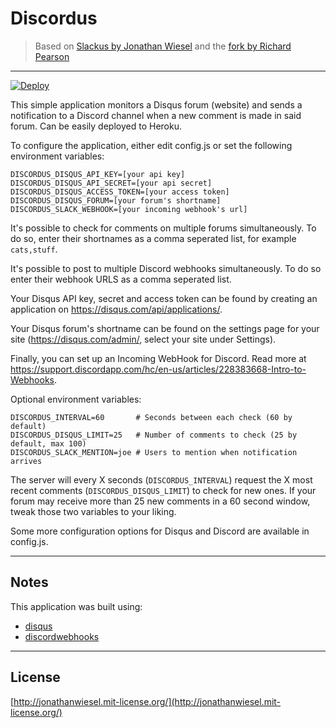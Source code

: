 # Discordus
> Based on [Slackus by Jonathan Wiesel](https://github.com/jonathanwiesel/slackus) and the [fork by Richard Pearson](https://github.com/catdevnull/slackus)

***

[![Deploy](https://www.herokucdn.com/deploy/button.png)](https://heroku.com/deploy)

This simple application monitors a Disqus forum (website) and sends a
notification to a Discord channel when a new comment is made in said forum.
Can be easily deployed to Heroku.

To configure the application, either edit config.js or set the following
environment variables:

```
DISCORDUS_DISQUS_API_KEY=[your api key]
DISCORDUS_DISQUS_API_SECRET=[your api secret]
DISCORDUS_DISQUS_ACCESS_TOKEN=[your access token]
DISCORDUS_DISQUS_FORUM=[your forum's shortname]
DISCORDUS_SLACK_WEBHOOK=[your incoming webhook's url]
```

It's possible to check for comments on multiple forums simultaneously. To do so,
enter their shortnames as a comma seperated list, for example `cats,stuff`.

It's possible to post to multiple Discord webhooks simultaneously. To do so enter
their webhook URLS as a comma seperated list.

Your Disqus API key, secret and access token can be found by creating an
application on https://disqus.com/api/applications/.

Your Disqus forum's shortname can be found on the settings page for your site
(https://disqus.com/admin/, select your site under Settings).

Finally, you can set up an Incoming WebHook for Discord. Read more at
https://support.discordapp.com/hc/en-us/articles/228383668-Intro-to-Webhooks.

Optional environment variables:
```
DISCORDUS_INTERVAL=60       # Seconds between each check (60 by default)
DISCORDUS_DISQUS_LIMIT=25   # Number of comments to check (25 by default, max 100)
DISCORDUS_SLACK_MENTION=joe # Users to mention when notification arrives
```

The server will every X seconds (`DISCORDUS_INTERVAL`) request the X most recent
comments (`DISCORDUS_DISQUS_LIMIT`) to check for new ones. If your forum may
receive more than 25 new comments in a 60 second window, tweak those two
variables to your liking.

Some more configuration options for Disqus and Discord are available in config.js.


***

## Notes

This application was built using:
* [disqus](https://github.com/hay/node-disqus)
* [discordwebhooks](https://github.com/prixyn/discord-webhooks)

***

## License

[http://jonathanwiesel.mit-license.org/](http://jonathanwiesel.mit-license.org/)
